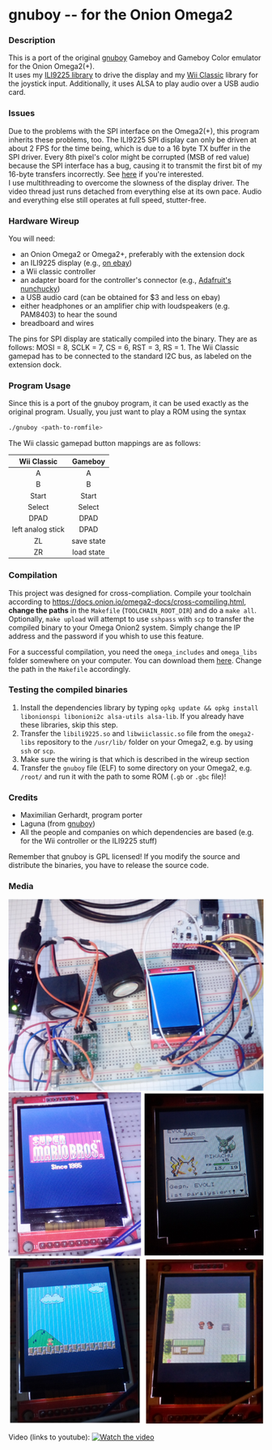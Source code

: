 # gnuboy -- for the Onion Omega2

### Description
This is a port of the original [gnuboy](https://github.com/rofl0r/gnuboy) Gameboy and Gameboy Color emulator for the Onion Omega2(+).  
It uses my [ILI9225 library](https://github.com/gamer-cndg/omega2-ili9225) to drive the display and my [Wii Classic](https://github.com/gamer-cndg/omega2-wii-classic-controller) library for the joystick input. Additionally, it uses ALSA to play audio over a USB audio card.

### Issues
Due to the problems with the SPI interface on the Omega2(+), this program inherits these problems, too. The ILI9225 SPI display can only be driven at about 2 FPS for the time being, which is due to a 16 byte TX buffer in the SPI driver. Every 8th pixel's color might be corrupted (MSB of red value) because the SPI interface has a bug, causing it to transmit the first bit of my 16-byte transfers incorrectly. See [here](https://community.onion.io/topic/2448/libili9225-controlling-a-ili9225-spi-display-with-your-omega2) if you're interested.  
I use multithreading to overcome the slowness of the display driver. The video thread just runs detached from everything else at its own pace. Audio and everything else still operates at full speed, stutter-free.  
### Hardware Wireup
You will need:
* an Onion Omega2 or Omega2+, preferably with the extension dock
* an ILI9225 display (e.g., [on ebay](https://www.ebay.com/itm/2-2-inch-LCD-2-2-SPI-TFT-LCD-Display-Module-ILI9225-with-SD-Socket-for-Arduino/162145341921))
* a Wii classic controller 
* an adapter board for the controller's connector (e.g., [Adafruit's nunchucky](https://www.adafruit.com/product/345))
* a USB audio card (can be obtained for $3 and less on ebay)
* either headphones or an amplifier chip with loudspeakers (e.g. PAM8403) to hear the sound
* breadboard and wires

The pins for SPI display are statically compiled into the binary. They are as follows: MOSI = 8, SCLK = 7, CS = 6, RST = 3, RS = 1. The Wii Classic gamepad has to be connected to the standard I2C bus, as labeled on the extension dock.


### Program Usage

Since this is a port of the gnuboy program, it can be used exactly as the original program. Usually, you just want to play a ROM using the syntax
```sh
./gnuboy <path-to-romfile>
```

The Wii classic gamepad button mappings are as follows: 

| Wii Classic | Gameboy    |
|:-----------:|:----------:|
| A           | A          |
| B           | B          |
| Start       | Start      |
| Select      | Select     |
| DPAD        | DPAD       |
| left analog stick| DPAD |
| ZL          | save state |
| ZR          | load state |

### Compilation

This project was designed for cross-compliation. Compile your toolchain according to https://docs.onion.io/omega2-docs/cross-compiling.html, **change the paths** in the `Makefile` (`TOOLCHAIN_ROOT_DIR`) and do a `make all`. Optionally, `make upload` will attempt to use `sshpass` with `scp` to transfer the compiled binary to your Omega Onion2 system. Simply change the IP address and the password if you whish to use this feature.

For a successful compilation, you need the `omega_includes` and `omega_libs` folder somewhere on your computer. You can download them [here](https://github.com/gamer-cndg/omega2-libs). Change the path in the `Makefile` accordingly. 

### Testing the compiled binaries

1. Install the dependencies library by typing `opkg update && opkg install libonionspi libonioni2c alsa-utils alsa-lib`. If you already have these libraries, skip this step.
2. Transfer the `libili9225.so` and `libwiiclassic.so` file from the `omega2-libs` repository to the `/usr/lib/` folder on your Omega2, e.g. by using `ssh` or `scp`. 
3. Make sure the wiring is that which is described in the wireup section 
4. Transfer the `gnuboy` file (ELF) to some directory on your Omega2, e.g. `/root/` and run it with the path to some ROM (`.gb` or `.gbc` file)!

### Credits
* Maximilian Gerhardt, program porter
* Laguna (from [gnuboy](https://github.com/rofl0r/gnuboy))
* All the people and companies on which dependencies are based (e.g. for the Wii controller or the ILI9225 stuff)
 
Remember that gnuboy is GPL licensed! If you modify the source and distribute the binaries, you have to release the source code.

### Media
![hardware setup](https://github.com/gamer-cndg/omega2-gnuboy/raw/master/omega_gnuboy_hw_setup2.jpg)
![games](https://github.com/gamer-cndg/omega2-gnuboy/raw/master/omega_gnuboy_compilation.png)

Video (links to youtube):
[![Watch the video](https://img.youtube.com/vi/LoHRnyid1ZQ/0.jpg)](https://www.youtube.com/watch?v=LoHRnyid1ZQ)